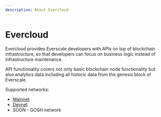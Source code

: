 ```yaml
---
description: About Evercloud
---
```


# Evercloud

Evercloud provides Everscale developers with APIs on top of  blockchain infrastructure, so that developers can focus on business logic instead of infrastructure maintenance.

API functionality covers not only basic blockchain node functionality but also analytics data including all historic data from the genesis block of Everscale.&#x20;

Supported networks:

* [Mainnet](networks-endpoints.md)
* [Devnet](devnet-faucet.md)
* SOON - GOSH network
